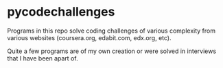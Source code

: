 # pycodechallenges
Programs in this repo solve coding challenges of various complexity from various websites (coursera.org, edabit.com, edx.org, etc).

Quite a few programs are of my own creation or were solved in interviews that I have been apart of.

